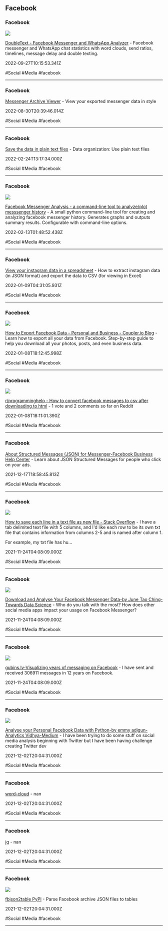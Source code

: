 ## Facebook

### Facebook

![](https://res.cloudinary.com/xielabs/image/upload/v1663476956/PH_Hero.jpg)

[DoubleText - Facebook Messenger and WhatsApp Analyzer](https://app.doubletext.me/messenger?aid=FaNmb6AqNe48GOpIAj3Ij-&ref=producthunt) - Facebook messenger and WhatsApp chat statistics with word clouds, send ratios, timelines, message delay and double texting.

2022-09-27T10:15:53.341Z

#Social #Media #facebook

---

### Facebook

[Messenger Archive Viewer](https://messenger-json-viewer.vercel.app) - View your exported messenger data in style

2022-08-30T20:39:46.014Z

#Social #Media #facebook

---

### Facebook

[Save the data in plain text files](https://kbroman.org/dataorg/pages/csv_files.html) - Data organization: Use plain text files

2022-02-24T13:17:34.000Z

#Social #Media #facebook

---

### Facebook

![](https://ph-files.imgix.net/d344d4c6-2e46-45b6-8842-9474b40815ce.png?auto=format&fit=max&h=405&w=500)

[Facebook Messenger Analysis - a command-line tool to analyze/plot messsenger history](https://www.producthunt.com/posts/facebook-messenger-analysis) - A small python command-line tool for creating and analyzing facebook messenger history. Generates graphs and outputs summary results. Configurable with command-line options.

2022-02-13T01:48:52.438Z

#Social #Media #facebook

---

### Facebook

[View your instagram data in a spreadsheet](https://data.page/instagram-export) - How to extract instagram data (in JSON format) and export the data to CSV (for viewing in Excel)

2022-01-09T04:31:05.931Z

#Social #Media #facebook

---

### Facebook

![](https://blog.coupler.io/wp-content/uploads/2021/03/coupler.io_.png)

[How to Export Facebook Data - Personal and Business - Coupler.io Blog](https://blog.coupler.io/how-to-export-facebook-data) - Learn how to export all your data from Facebook. Step-by-step guide to help you download all your photos, posts, and even business data.

2022-01-08T18:12:45.998Z

#Social #Media #facebook

---

### Facebook

![](https://share.redd.it/preview/post/9yg9b5)

[r/programminghelp - How to convert facebook messages to csv after downloading to html](https://www.reddit.com/r/programminghelp/comments/9yg9b5/how_to_convert_facebook_messages_to_csv_after) - 1 vote and 2 comments so far on Reddit

2022-01-08T18:11:01.390Z

#Social #Media #facebook

---

### Facebook

[About Structured Messages (JSON) for Messenger-Facebook Business Help Center](https://www.facebook.com/business/help/1646890868956360) - Learn about JSON Structured Messages for people who click on your ads.

2021-12-17T18:58:45.813Z

#Social #Media #facebook

---

### Facebook

![](https://cdn.sstatic.net/Sites/stackoverflow/Img/apple-touch-icon.png?v=c78bd457575a)

[How to save each line in a text file as new file - Stack Overflow](https://stackoverflow.com/questions/30605732/how-to-save-each-line-in-a-text-file-as-new-file) - I have a tab delimited text file with 5 columns, and I'd like each row to be its own txt file that contains information from columns 2-5 and is named after column 1.

For example, my txt file has hu…

2021-11-24T04:08:09.000Z

#Social #Media #facebook

---

### Facebook

![](https://miro.medium.com/v2/resize:fit:1200/1*AvnDAyE7jHxKu7KbnRVHaQ.jpeg)

[Download and Analyse Your Facebook Messenger Data-by June Tao Ching-Towards Data Science](https://towardsdatascience.com/download-and-analyse-your-facebook-messenger-data-6d1b49404e09) - Who do you talk with the most? How does other social media apps impact your usage on Facebook Messenger?

2021-11-24T04:08:09.000Z

#Social #Media #facebook

---

### Facebook

![](https://gubins.lv/posts/messenger/teaser.png)

[gubins.lv-Visualizing years of messaging on Facebook](https://gubins.lv/posts/messenger) - I have sent and received 306911 messages in 12 years on Facebook.

2021-11-24T04:08:09.000Z

#Social #Media #facebook

---

### Facebook

![](https://miro.medium.com/v2/resize:fit:1200/1*SR6YO1MWwK3SF3XfcDlhkw.jpeg)

[Analyse your Personal Facebook Data with Python-by emmy adigun-Analytics Vidhya-Medium](https://medium.com/analytics-vidhya/analyse-your-personal-facebook-data-with-python-5d877e556692) - I have been trying to do some stuff on social media analysis beginning with Twitter but I have been having challenge creating Twitter dev

2021-12-02T20:04:31.000Z

#Social #Media #facebook

---

### Facebook

[word-cloud](https://freesoft.dev/program/163022608) - nan

2021-12-02T20:04:31.000Z

#Social #Media #facebook

---

### Facebook

[jq](https://stedolan.github.io/jq) - nan

2021-12-02T20:04:31.000Z

#Social #Media #facebook

---

### Facebook

![](https://pypi.org/static/images/twitter.abaf4b19.webp)

[fbjson2table PyPI](https://pypi.org/project/fbjson2table) - Parse Facebook archive JSON files to tables

2021-12-02T20:04:31.000Z

#Social #Media #facebook

---
